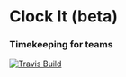[](https://upload.wikimedia.org/wikipedia/commons/thumb/2/26/Clock_simple.svg/1024px-Clock_simple.svg.png)
# Clock It (beta)
### Timekeeping for teams
[![Travis Build](https://travis-ci.org/AustinMCrane/ClockIt.svg?branch=master)](https://travis-ci.org/AustinMCrane/ClockIt)
